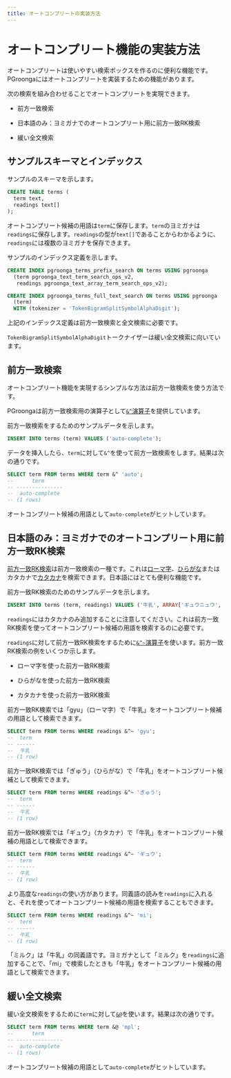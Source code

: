 ```yaml
---
title: オートコンプリートの実装方法
---
```


# オートコンプリート機能の実装方法

オートコンプリートは使いやすい検索ボックスを作るのに便利な機能です。PGroongaにはオートコンプリートを実装するための機能があります。

次の検索を組み合わせることでオートコンプリートを実現できます。

  * 前方一致検索

  * 日本語のみ：ヨミガナでのオートコンプリート用に前方一致RK検索

  * 緩い全文検索

## サンプルスキーマとインデックス

サンプルのスキーマを示します。

```sql
CREATE TABLE terms (
  term text,
  readings text[]
);
```

オートコンプリート候補の用語は`term`に保存します。`term`のヨミガナは`readings`に保存します。`readings`の型が`text[]`であることからわかるように、`readings`には複数のヨミガナを保存できます。

サンプルのインデックス定義を示します。

```sql
CREATE INDEX pgroonga_terms_prefix_search ON terms USING pgroonga
  (term pgroonga_text_term_search_ops_v2,
   readings pgroonga_text_array_term_search_ops_v2);

CREATE INDEX pgroonga_terms_full_text_search ON terms USING pgroonga
  (term)
  WITH (tokenizer = 'TokenBigramSplitSymbolAlphaDigit');
```

上記のインデックス定義は前方一致検索と全文検索に必要です。

`TokenBigramSplitSymbolAlphaDigit`トークナイザーは緩い全文検索に向いています。

## 前方一致検索

オートコンプリート機能を実現するシンプルな方法は前方一致検索を使う方法です。

PGroongaは前方一致検索用の演算子として[`&^`演算子][prefix-search-v2]を提供しています。

前方一致検索をするためのサンプルデータを示します。

```sql
INSERT INTO terms (term) VALUES ('auto-complete');
```

データを挿入したら、`term`に対して`&^`を使って前方一致検索をします。結果は次の通りです。

```sql
SELECT term FROM terms WHERE term &^ 'auto';
--      term      
-- ---------------
--  auto-complete
-- (1 rows)
```

オートコンプリート候補の用語として`auto-complete`がヒットしています。

## 日本語のみ：ヨミガナでのオートコンプリート用に前方一致RK検索

[前方一致RK検索][groonga-prefix-rk-search]は前方一致検索の一種です。これは[ローマ字][wikipedia-romaji]、[ひらがな][wikipedia-hiragana]またはカタカナで[カタカナ][wikipedia-katakana]を検索できます。日本語にはとても便利な機能です。

前方一致RK検索のためのサンプルデータを示します。

```sql
INSERT INTO terms (term, readings) VALUES ('牛乳', ARRAY['ギュウニュウ', 'ミルク']);
```

`readings`にはカタカナのみ追加することに注意してください。これは前方一致RK検索を使ってオートコンプリート候補の用語を検索するのに必要です。

`readings`に対して前方一致RK検索をするために[`&^~`演算子][prefix-rk-search-v2]を使います。前方一致RK検索の例をいくつか示します。

  * ローマ字を使った前方一致RK検索

  * ひらがなを使った前方一致RK検索

  * カタカナを使った前方一致RK検索

前方一致RK検索では「gyu」（ローマ字）で「牛乳」をオートコンプリート候補の用語として検索できます。

```sql
SELECT term FROM terms WHERE readings &^~ 'gyu';
--  term 
-- ------
--  牛乳
-- (1 row)
```

前方一致RK検索では「ぎゅう」（ひらがな）で「牛乳」をオートコンプリート候補として検索できます。

```sql
SELECT term FROM terms WHERE readings &^~ 'ぎゅう';
--  term 
-- ------
--  牛乳
-- (1 row)
```

前方一致RK検索では「ギュウ」（カタカナ）で「牛乳」をオートコンプリート候補の用語として検索できます。

```sql
SELECT term FROM terms WHERE readings &^~ 'ギュウ';
--  term 
-- ------
--  牛乳
-- (1 row)
```

より高度な`readings`の使い方があります。同義語の読みを`readings`に入れると、それを使ってオートコンプリート候補の用語を検索することもできます。

```sql
SELECT term FROM terms WHERE readings &^~ 'mi';
--  term 
-- ------
--  牛乳
-- (1 row)
```

「ミルク」は「牛乳」の同義語です。ヨミガナとして「ミルク」を`readings`に追加することで、「mi」で検索したときも「牛乳」をオートコンプリート候補の用語として検索できます。

## 緩い全文検索

緩い全文検索をするために`term`に対して[`&@`][match-v2]を使います。結果は次の通りです。

```sql
SELECT term FROM terms WHERE term &@ 'mpl';
--      term      
-- ---------------
--  auto-complete
-- (1 rows)
```

オートコンプリート候補の用語として`auto-complete`がヒットしています。


[groonga-prefix-rk-search]:http://groonga.org/ja/docs/reference/operations/prefix_rk_search.html

[wikipedia-katakana]:https://ja.wikipedia.org/wiki/%E7%89%87%E4%BB%AE%E5%90%8D

[wikipedia-romaji]:https://ja.wikipedia.org/wiki/%E3%83%AD%E3%83%BC%E3%83%9E%E5%AD%97

[wikipedia-hiragana]:https://ja.wikipedia.org/wiki/%E5%B9%B3%E4%BB%AE%E5%90%8D

[prefix-search-v2]:../reference/operators/prefix-search-v2.html

[match-v2]:../reference/operators/match-v2.html

[prefix-rk-search-v2]:../reference/operators/prefix-rk-search-v2.html
